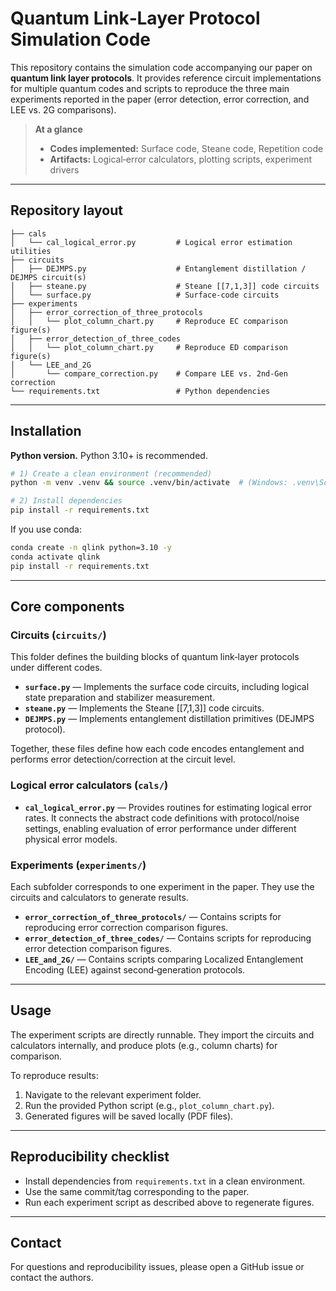 # Quantum Link‑Layer Protocol Simulation Code

This repository contains the simulation code accompanying our paper on **quantum link layer protocols**. It provides reference circuit implementations for multiple quantum codes and scripts to reproduce the three main experiments reported in the paper (error detection, error correction, and LEE vs. 2G comparisons).

> **At a glance**
>
> * **Codes implemented:** Surface code, Steane code, Repetition code
> * **Artifacts:** Logical‑error calculators, plotting scripts, experiment drivers

---

## Repository layout

```
├── cals
│   └── cal_logical_error.py         # Logical error estimation utilities
├── circuits
│   ├── DEJMPS.py                    # Entanglement distillation / DEJMPS circuit(s)
│   ├── steane.py                    # Steane [[7,1,3]] code circuits
│   └── surface.py                   # Surface‑code circuits
├── experiments
│   ├── error_correction_of_three_protocols
│   │   └── plot_column_chart.py     # Reproduce EC comparison figure(s)
│   ├── error_detection_of_three_codes
│   │   └── plot_column_chart.py     # Reproduce ED comparison figure(s)
│   └── LEE_and_2G
│       └── compare_correction.py    # Compare LEE vs. 2nd‑Gen correction
└── requirements.txt                 # Python dependencies
```

---

## Installation

**Python version.** Python 3.10+ is recommended.

```bash
# 1) Create a clean environment (recommended)
python -m venv .venv && source .venv/bin/activate  # (Windows: .venv\Scripts\activate)

# 2) Install dependencies
pip install -r requirements.txt
```

If you use conda:

```bash
conda create -n qlink python=3.10 -y
conda activate qlink
pip install -r requirements.txt
```

---

## Core components

### Circuits (`circuits/`)

This folder defines the building blocks of quantum link‑layer protocols under different codes.

* **`surface.py`** — Implements the surface code circuits, including logical state preparation and stabilizer measurement.
* **`steane.py`** — Implements the Steane \[\[7,1,3]] code circuits.
* **`DEJMPS.py`** — Implements entanglement distillation primitives (DEJMPS protocol).

Together, these files define how each code encodes entanglement and performs error detection/correction at the circuit level.

### Logical error calculators (`cals/`)

* **`cal_logical_error.py`** — Provides routines for estimating logical error rates. It connects the abstract code definitions with protocol/noise settings, enabling evaluation of error performance under different physical error models.

### Experiments (`experiments/`)

Each subfolder corresponds to one experiment in the paper. They use the circuits and calculators to generate results.

* **`error_correction_of_three_protocols/`** — Contains scripts for reproducing error correction comparison figures.
* **`error_detection_of_three_codes/`** — Contains scripts for reproducing error detection comparison figures.
* **`LEE_and_2G/`** — Contains scripts comparing Localized Entanglement Encoding (LEE) against second‑generation protocols.

---

## Usage

The experiment scripts are directly runnable. They import the circuits and calculators internally, and produce plots (e.g., column charts) for comparison.

To reproduce results:

1. Navigate to the relevant experiment folder.
2. Run the provided Python script (e.g., `plot_column_chart.py`).
3. Generated figures will be saved locally (PDF files).

---

## Reproducibility checklist

* Install dependencies from `requirements.txt` in a clean environment.
* Use the same commit/tag corresponding to the paper.
* Run each experiment script as described above to regenerate figures.

---

## Contact

For questions and reproducibility issues, please open a GitHub issue or contact the authors.
